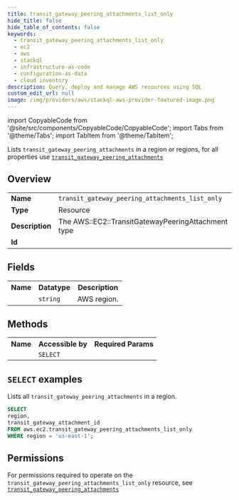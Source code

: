 ```yaml
---
title: transit_gateway_peering_attachments_list_only
hide_title: false
hide_table_of_contents: false
keywords:
  - transit_gateway_peering_attachments_list_only
  - ec2
  - aws
  - stackql
  - infrastructure-as-code
  - configuration-as-data
  - cloud inventory
description: Query, deploy and manage AWS resources using SQL
custom_edit_url: null
image: /img/providers/aws/stackql-aws-provider-featured-image.png
---
```


import CopyableCode from '@site/src/components/CopyableCode/CopyableCode';
import Tabs from '@theme/Tabs';
import TabItem from '@theme/TabItem';

Lists <code>transit_gateway_peering_attachments</code> in a region or regions, for all properties use <a href="/providers/aws/serviceName/transit_gateway_peering_attachments/"><code>transit_gateway_peering_attachments</code></a>

## Overview
<table><tbody>
<tr><td><b>Name</b></td><td><code>transit_gateway_peering_attachments_list_only</code></td></tr>
<tr><td><b>Type</b></td><td>Resource</td></tr>
<tr><td><b>Description</b></td><td>The AWS::EC2::TransitGatewayPeeringAttachment type</td></tr>
<tr><td><b>Id</b></td><td><CopyableCode code="aws.ec2.transit_gateway_peering_attachments_list_only" /></td></tr>
</tbody></table>

## Fields
<table><tbody><tr><th>Name</th><th>Datatype</th><th>Description</th></tr><tr><td><CopyableCode code="region" /></td><td><code>string</code></td><td>AWS region.</td></tr>
</tbody></table>

## Methods

<table><tbody>
  <tr>
    <th>Name</th>
    <th>Accessible by</th>
    <th>Required Params</th>
  </tr>
  <tr>
    <td><CopyableCode code="list_resources" /></td>
    <td><code>SELECT</code></td>
    <td><CopyableCode code="region" /></td>
  </tr>
</tbody></table>

## `SELECT` examples
Lists all <code>transit_gateway_peering_attachments</code> in a region.
```sql
SELECT
region,
transit_gateway_attachment_id
FROM aws.ec2.transit_gateway_peering_attachments_list_only
WHERE region = 'us-east-1';
```


## Permissions

For permissions required to operate on the <code>transit_gateway_peering_attachments_list_only</code> resource, see <a href="/providers/aws/ec2/transit_gateway_peering_attachments/#permissions"><code>transit_gateway_peering_attachments</code></a>

